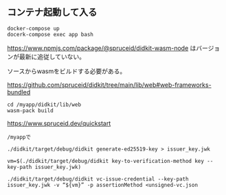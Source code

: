 ## コンテナ起動して入る
```
docker-compose up
docerk-compose exec app bash
```

https://www.npmjs.com/package/@spruceid/didkit-wasm-node はバージョンが最新に追従していない。

ソースからwasmをビルドする必要がある。


https://github.com/spruceid/didkit/tree/main/lib/web#web-frameworks-bundled
```
cd /myapp/didkit/lib/web
wasm-pack build

```

https://www.spruceid.dev/quickstart
```
/myappで

./didkit/target/debug/didkit generate-ed25519-key > issuer_key.jwk

vm=$(./didkit/target/debug/didkit key-to-verification-method key --key-path issuer_key.jwk)

./didkit/target/debug/didkit vc-issue-credential --key-path issuer_key.jwk -v “${vm}” -p assertionMethod <unsigned-vc.json
```